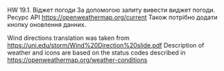 HW 19.1. Віджет погоди
За допомогою запиту вивести виджет погоди. Ресурс API https://openweathermap.org/current
Також потрібно додати кнопку оновлення данних.

Wind directions translation was taken from https://uni.edu/storm/Wind%20Direction%20slide.pdf
Description of weather and icons are based on the status codes described in https://openweathermap.org/weather-conditions
